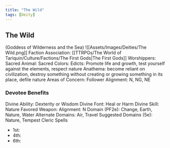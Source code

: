 ```yaml
---
title: "The Wild"
tags: [Deity]
---
```

## The Wild
(Goddess of Wilderness and the Sea)
![[Assets/Images/Deities/The Wild.png]]
Faction Association: [[TTRPGs/The World of Tariquin/Culture/Factions/The First Gods|The First Gods]]
Worshippers:
Sacred Animal: 
Sacred Colors: 
Edicts: Promote life and growth, test yourself against the elements, respect nature
Anathema: become reliant on civilization, destroy something without creating or growing something in its place, defile nature
Areas of Concern: 
Follower Alignment: N, NG, NE

### Devotee Benefits
Divine Ability: Dexterity or Wisdom
Divine Font: Heal or Harm
Divine Skill: Nature
Favored Weapon: 
Alignment: N
Domain (PF2e): Change, Earth, Nature, Water
Alternate Domains: Air, Travel
Suggested Domains (5e): Nature, Tempest
Cleric Spells
- 1st: 
- 4th: 
- 6th: 
